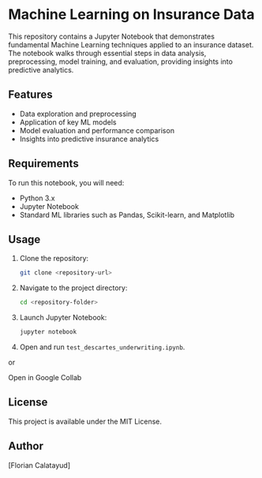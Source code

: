# Machine Learning on Insurance Data

This repository contains a Jupyter Notebook that demonstrates fundamental Machine Learning techniques applied to an insurance dataset. The notebook walks through essential steps in data analysis, preprocessing, model training, and evaluation, providing insights into predictive analytics.

## Features
- Data exploration and preprocessing
- Application of key ML models
- Model evaluation and performance comparison
- Insights into predictive insurance analytics

## Requirements
To run this notebook, you will need:
- Python 3.x
- Jupyter Notebook
- Standard ML libraries such as Pandas, Scikit-learn, and Matplotlib

## Usage
1. Clone the repository:
   ```sh
   git clone <repository-url>
   ```
2. Navigate to the project directory:
   ```sh
   cd <repository-folder>
   ```

3. Launch Jupyter Notebook:
   ```sh
   jupyter notebook
   ```
4. Open and run `test_descartes_underwriting.ipynb`.

or 

Open in Google Collab


## License
This project is available under the MIT License.

## Author
[Florian Calatayud]

